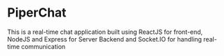 # PiperChat
This is a real-time chat application built using ReactJS for front-end, NodeJS and Express for Server Backend and Socket.IO for handling real-time communication
